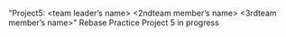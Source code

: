 “Project5: <team leader’s name> <2ndteam member’s name> <3rdteam member’s name>"
Rebase Practice
Project 5 in progress
